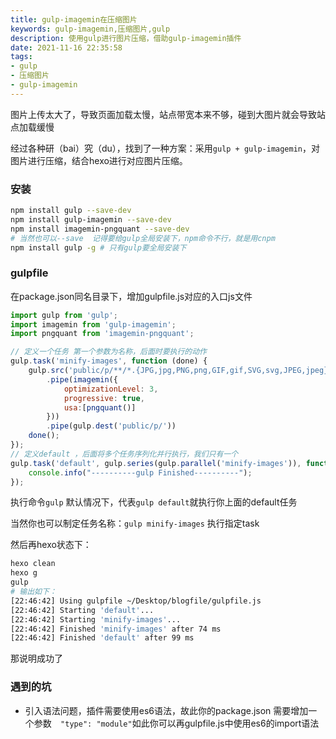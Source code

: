 ```yaml
---
title: gulp-imagemin在压缩图片
keywords: gulp-imagemin,压缩图片,gulp
description: 使用gulp进行图片压缩，借助gulp-imagemin插件
date: 2021-11-16 22:35:58
tags:
- gulp
- 压缩图片
- gulp-imagemin
---
```


图片上传太大了，导致页面加载太慢，站点带宽本来不够，碰到大图片就会导致站点加载缓慢

<!-- more -->

经过各种研（bai）究（du），找到了一种方案：采用`gulp + gulp-imagemin`，对图片进行压缩，结合hexo进行对应图片压缩。

### 安装

```sh
npm install gulp --save-dev
npm install gulp-imagemin --save-dev
npm install imagemin-pngquant --save-dev
# 当然也可以--save  记得要给gulp全局安装下，npm命令不行，就是用cnpm
npm install gulp -g # 只有gulp要全局安装下
```

### gulpfile

在package.json同名目录下，增加gulpfile.js对应的入口js文件

```javascript
import gulp from 'gulp';
import imagemin from 'gulp-imagemin';
import pngquant from 'imagemin-pngquant';

// 定义一个任务 第一个参数为名称，后面时要执行的动作
gulp.task('minify-images', function (done) {
    gulp.src('public/p/**/*.{JPG,jpg,PNG,png,GIF,gif,SVG,svg,JPEG,jpeg}')
		.pipe(imagemin({
			optimizationLevel: 3,
			progressive: true,
			usa:[pngquant()]
		}))
		.pipe(gulp.dest('public/p/'))
    done();
});
// 定义default ，后面将多个任务序列化并行执行，我们只有一个
gulp.task('default', gulp.series(gulp.parallel('minify-images')), function () {
    console.info("----------gulp Finished----------");
});
```

执行命令`gulp` 默认情况下，代表`gulp default`就执行你上面的default任务

当然你也可以制定任务名称：`gulp minify-images` 执行指定task

然后再hexo状态下：

```sh
hexo clean 
hexo g
gulp
# 输出如下：
[22:46:42] Using gulpfile ~/Desktop/blogfile/gulpfile.js
[22:46:42] Starting 'default'...
[22:46:42] Starting 'minify-images'...
[22:46:42] Finished 'minify-images' after 74 ms
[22:46:42] Finished 'default' after 99 ms
```

那说明成功了

### 遇到的坑

- 引入语法问题，插件需要使用es6语法，故此你的package.json 需要增加一个参数`  "type": "module"`如此你可以再gulpfile.js中使用es6的import语法
